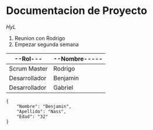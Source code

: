 # Documentacion de Proyecto
*HyL*

1. Reunion con Rodrigo
2. Empezar segunda semana

| --Rol---| --Nombre-----|
| --------- | ---------- |
| Scrum Master | Rodrigo |
| Desarrollador | Benjamin |
| Desarrollador | Gabriel |

```
{
    "Nombre": "Benjamin",
    "Apellido": "Nass",
    "Edad": "32"
}
```
[^1]: Pie de pagina numero 1.
[^2]: Segunda prueba.